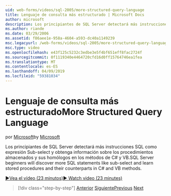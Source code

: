 ```yaml
---
uid: web-forms/videos/sql-2005/more-structured-query-language
title: Lenguaje de consulta más estructurado | Microsoft Docs
author: microsoft
description: Los principiantes de SQL Server detectará más instrucciones SQL como expresión Sub-select y obtenga información sobre los procedimientos almacenados y sus homólogos en los métodos de C# y VB.
ms.author: riande
ms.date: 03/29/2006
ms.assetid: f86aee1e-958a-4604-a593-dc40a1149239
msc.legacyurl: /web-forms/videos/sql-2005/more-structured-query-language
msc.type: video
ms.openlocfilehash: e43f125c5232c3edbe3e5f4bf651eff8fac2724f
ms.sourcegitcommit: 0f1119340e4464720cfd16d0ff15764746ea1fea
ms.translationtype: MT
ms.contentlocale: es-ES
ms.lasthandoff: 04/09/2019
ms.locfileid: "59381034"
---
```

# <a name="more-structured-query-language"></a><span data-ttu-id="616dd-103">Lenguaje de consulta más estructurado</span><span class="sxs-lookup"><span data-stu-id="616dd-103">More Structured Query Language</span></span>

<span data-ttu-id="616dd-104">por [Microsoft](https://github.com/microsoft)</span><span class="sxs-lookup"><span data-stu-id="616dd-104">by [Microsoft](https://github.com/microsoft)</span></span>

<span data-ttu-id="616dd-105">Los principiantes de SQL Server detectará más instrucciones SQL como expresión Sub-select y obtenga información sobre los procedimientos almacenados y sus homólogos en los métodos de C# y VB.</span><span class="sxs-lookup"><span data-stu-id="616dd-105">SQL Server beginners will discover more SQL statements like sub-select and learn stored procedures and their counterparts in C# and VB methods.</span></span>

[<span data-ttu-id="616dd-106">&#9654;Vea el vídeo (23 minutos)</span><span class="sxs-lookup"><span data-stu-id="616dd-106">&#9654; Watch video (23 minutes)</span></span>](https://channel9.msdn.com/Blogs/ASP-NET-Site-Videos/more-structured-query-language)

> [!div class="step-by-step"]
> <span data-ttu-id="616dd-107">[Anterior](manipulating-database-data.md)
> [Siguiente](understanding-security-and-network-connectivity.md)</span><span class="sxs-lookup"><span data-stu-id="616dd-107">[Previous](manipulating-database-data.md)
[Next](understanding-security-and-network-connectivity.md)</span></span>
